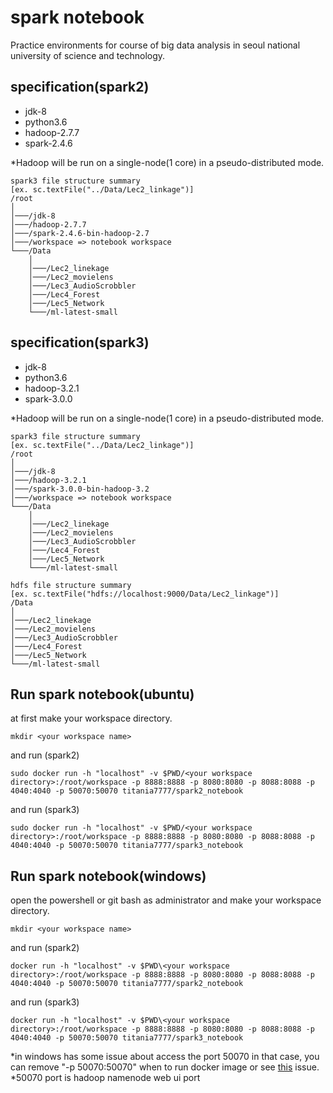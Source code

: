 # spark notebook
Practice environments for course of big data analysis in seoul national university of science and technology.  

## specification(spark2)
* jdk-8
* python3.6
* hadoop-2.7.7
* spark-2.4.6

*Hadoop will be run on a single-node(1 core) in a pseudo-distributed mode.

```
spark3 file structure summary
[ex. sc.textFile("../Data/Lec2_linkage")]
/root
│       
│───/jdk-8
│───/hadoop-2.7.7
│───/spark-2.4.6-bin-hadoop-2.7
│───/workspace => notebook workspace
└───/Data
    │   
    │───/Lec2_linekage
    │───/Lec2_movielens
    │───/Lec3_AudioScrobbler
    │───/Lec4_Forest
    │───/Lec5_Network
    └───/ml-latest-small
```

## specification(spark3)
* jdk-8
* python3.6
* hadoop-3.2.1
* spark-3.0.0

*Hadoop will be run on a single-node(1 core) in a pseudo-distributed mode.

```
spark3 file structure summary
[ex. sc.textFile("../Data/Lec2_linkage")]
/root
│       
│───/jdk-8
│───/hadoop-3.2.1
│───/spark-3.0.0-bin-hadoop-3.2
│───/workspace => notebook workspace
└───/Data
    │   
    │───/Lec2_linekage
    │───/Lec2_movielens
    │───/Lec3_AudioScrobbler
    │───/Lec4_Forest
    │───/Lec5_Network
    └───/ml-latest-small
```

```
hdfs file structure summary
[ex. sc.textFile("hdfs://localhost:9000/Data/Lec2_linkage")]
/Data
│   
│───/Lec2_linekage
│───/Lec2_movielens
│───/Lec3_AudioScrobbler
│───/Lec4_Forest
│───/Lec5_Network
└───/ml-latest-small
```

## Run spark notebook(ubuntu)
at first make your workspace directory.
```
mkdir <your workspace name>
```
and run (spark2)
```
sudo docker run -h "localhost" -v $PWD/<your workspace directory>:/root/workspace -p 8888:8888 -p 8080:8080 -p 8088:8088 -p 4040:4040 -p 50070:50070 titania7777/spark2_notebook
```
and run (spark3)
```
sudo docker run -h "localhost" -v $PWD/<your workspace directory>:/root/workspace -p 8888:8888 -p 8080:8080 -p 8088:8088 -p 4040:4040 -p 50070:50070 titania7777/spark3_notebook
```

## Run spark notebook(windows)
open the powershell or git bash as administrator and make your workspace directory.
```
mkdir <your workspace name>
```
and run (spark2)
```
docker run -h "localhost" -v $PWD\<your workspace directory>:/root/workspace -p 8888:8888 -p 8080:8080 -p 8088:8088 -p 4040:4040 -p 50070:50070 titania7777/spark2_notebook
```
and run (spark3)
```
docker run -h "localhost" -v $PWD\<your workspace directory>:/root/workspace -p 8888:8888 -p 8080:8080 -p 8088:8088 -p 4040:4040 -p 50070:50070 titania7777/spark3_notebook
```

*in windows has some issue about access the port 50070 in that case, you can remove "-p 50070:50070" when to run docker image or see [this](https://github.com/docker/for-win/issues/3171) issue.  
*50070 port is hadoop namenode web ui port